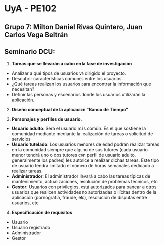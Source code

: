# UyA - PE102
## Grupo 7: Milton Daniel Rivas Quintero, Juan Carlos Vega Beltrán
## Seminario DCU:  


1. **Tareas que se llevarán a cabo en la fase de investigación** 
  -  Analizar a qué tipos de usuarios va dirigido el proyecto.
  -  Descubrir características comunes entre los usuarios.
  -  ¿Qué tareas realizan los usuarios para encontrar la información que necesitan?
  -  Definir las personas y escenarios donde los usuarios utilizarán la aplicación.


2. **Diseño conceptual de la aplicación "Banco de Tiempo"**



3. **Personajes y perfiles de usuario.**

  - **Usuario adulto**: Será el usuario más común. Es el que sostiene la comunidad mediante  mediante la realización de tareas o solicitud de servicios
  - **Usuario tutelado**: Los usuarios menores de edad podrán realizar tareas en la comunidad siempre que alguno de sus tutores (cada usuario menor tendrá uno o dos tutores con perfil de usuario adulto, generalmente los padres) les autorice a realizar dichas tareas. Este tipo de usuario tendrá limitado el número de horas semanales dedicado a realizar tareas.
  - **Administrador**: El administrador llevará a cabo las tareas típicas de mantenimiento, actualizaciones, resolución de problemas técnicos, etc
  - **Gestor**: Usuarios  con privilegios, está autorizados para banear a otros usuarios que realicen actividades no autorizadas o ilícitas dentro de la aplicación (pornografía, fraude, etc), resolución de disputas entre usuarios, etc

  

4. **Especificación de requisitos**

  - Usuario
  - Usuario registrado
  - Administrador
  - Gestor
